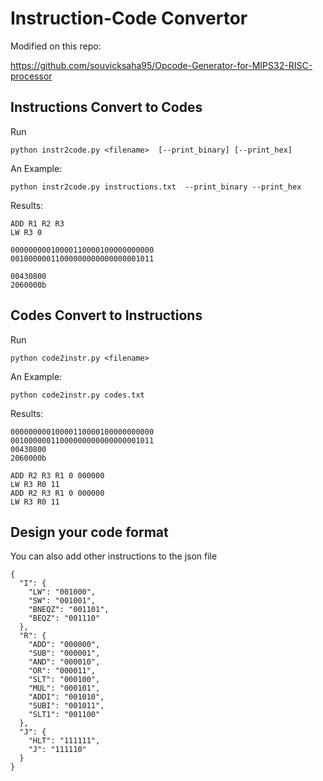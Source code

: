 # Instruction-Code Convertor


Modified on this repo:

https://github.com/souvicksaha95/Opcode-Generator-for-MIPS32-RISC-processor

## Instructions Convert to Codes
Run

    python instr2code.py <filename>  [--print_binary] [--print_hex]

An Example:

    python instr2code.py instructions.txt  --print_binary --print_hex

Results:

    ADD R1 R2 R3
    LW R3 0
    
    00000000010000110000100000000000
    00100000011000000000000000001011
    
    00430800
    2060000b

## Codes Convert to Instructions

Run

    python code2instr.py <filename>

An Example:

    python code2instr.py codes.txt

Results:

    00000000010000110000100000000000
    00100000011000000000000000001011
    00430800
    2060000b
    
    ADD R2 R3 R1 0 000000
    LW R3 R0 11
    ADD R2 R3 R1 0 000000
    LW R3 R0 11

## Design your code format

You can also add other instructions to the json file

    {
      "I": {
        "LW": "001000",
        "SW": "001001",
        "BNEQZ": "001101",
        "BEQZ": "001110"
      },
      "R": {
        "ADD": "000000",
        "SUB": "000001",
        "AND": "000010",
        "OR": "000011",
        "SLT": "000100",
        "MUL": "000101",
        "ADDI": "001010",
        "SUBI": "001011",
        "SLT1": "001100"
      },
      "J": {
        "HLT": "111111",
        "J": "111110"
      }
    }
